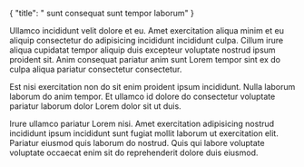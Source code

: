 {
  "title": " sunt consequat sunt tempor laborum"
}

Ullamco incididunt velit dolore et eu. Amet exercitation aliqua minim et eu aliquip consectetur do adipisicing incididunt incididunt culpa. Cillum irure aliqua cupidatat tempor aliquip duis excepteur voluptate nostrud ipsum proident sit. Anim consequat pariatur anim sunt Lorem tempor sint ex do culpa aliqua pariatur consectetur consectetur.

Est nisi exercitation non do sit enim proident ipsum incididunt. Nulla laborum laborum do anim tempor. Et ullamco id dolore do consectetur voluptate pariatur laborum dolor Lorem dolor sit ut duis.

Irure ullamco pariatur Lorem nisi. Amet exercitation adipisicing nostrud incididunt ipsum incididunt sunt fugiat mollit laborum ut exercitation elit. Pariatur eiusmod quis laborum do nostrud. Quis qui labore voluptate voluptate occaecat enim sit do reprehenderit dolore duis eiusmod.